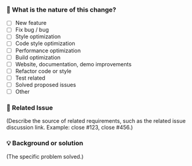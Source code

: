 
<!--
First of all, thank you for your contribution! 😄
-->


### 🤔 What is the nature of this change? 

- [ ] New feature 
- [ ] Fix bug / bug 
- [ ] Style optimization 
- [ ] Code style optimization 
- [ ] Performance optimization 
- [ ] Build optimization 
- [ ] Website, documentation, demo improvements 
- [ ] Refactor code or style 
- [ ] Test related 
- [ ] Solved proposed issues 
- [ ] Other 

### 🔗 Related Issue 

(Describe the source of related requirements, such as the related issue discussion link. Example: close #123, close #456.)

### 💡 Background or solution 

(The specific problem solved.)


